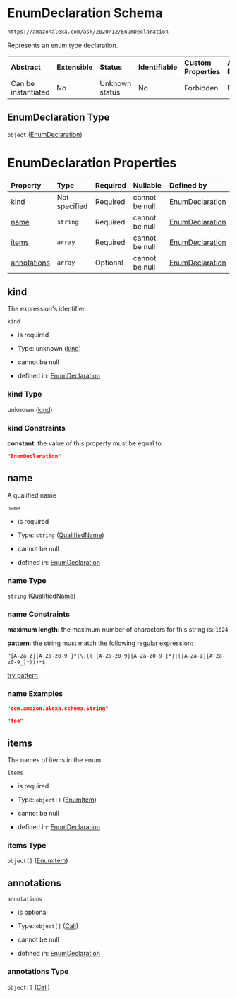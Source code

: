 # EnumDeclaration Schema

```txt
https://amazonalexa.com/ask/2020/12/EnumDeclaration
```

Represents an enum type declaration.

| Abstract            | Extensible | Status         | Identifiable | Custom Properties | Additional Properties | Access Restrictions | Defined In                                                                        |
| :------------------ | :--------- | :------------- | :----------- | :---------------- | :-------------------- | :------------------ | :-------------------------------------------------------------------------------- |
| Can be instantiated | No         | Unknown status | No           | Forbidden         | Forbidden             | none                | [EnumDeclaration.json](../../schemas/EnumDeclaration.json "open original schema") |

## EnumDeclaration Type

`object` ([EnumDeclaration](enumdeclaration.md))

# EnumDeclaration Properties

| Property                    | Type          | Required | Nullable       | Defined by                                                                                                                                 |
| :-------------------------- | :------------ | :------- | :------------- | :----------------------------------------------------------------------------------------------------------------------------------------- |
| [kind](#kind)               | Not specified | Required | cannot be null | [EnumDeclaration](enumdeclaration-properties-kind.md "https://amazonalexa.com/ask/2020/12/EnumDeclaration#/properties/kind")               |
| [name](#name)               | `string`      | Required | cannot be null | [EnumDeclaration](actiondeclaration-properties-qualifiedname.md "https://amazonalexa.com/ask/2020/12/QualifiedName#/properties/name")      |
| [items](#items)             | `array`       | Required | cannot be null | [EnumDeclaration](enumdeclaration-properties-items.md "https://amazonalexa.com/ask/2020/12/EnumDeclaration#/properties/items")             |
| [annotations](#annotations) | `array`       | Optional | cannot be null | [EnumDeclaration](enumdeclaration-properties-annotations.md "https://amazonalexa.com/ask/2020/12/EnumDeclaration#/properties/annotations") |

## kind

The expression's identifier.

`kind`

*   is required

*   Type: unknown ([kind](enumdeclaration-properties-kind.md))

*   cannot be null

*   defined in: [EnumDeclaration](enumdeclaration-properties-kind.md "https://amazonalexa.com/ask/2020/12/EnumDeclaration#/properties/kind")

### kind Type

unknown ([kind](enumdeclaration-properties-kind.md))

### kind Constraints

**constant**: the value of this property must be equal to:

```json
"EnumDeclaration"
```

## name

A qualified name

`name`

*   is required

*   Type: `string` ([QualifiedName](actiondeclaration-properties-qualifiedname.md))

*   cannot be null

*   defined in: [EnumDeclaration](actiondeclaration-properties-qualifiedname.md "https://amazonalexa.com/ask/2020/12/QualifiedName#/properties/name")

### name Type

`string` ([QualifiedName](actiondeclaration-properties-qualifiedname.md))

### name Constraints

**maximum length**: the maximum number of characters for this string is: `1024`

**pattern**: the string must match the following regular expression:&#x20;

```regexp
^[A-Za-z][A-Za-z0-9_]*(\.((_[A-Za-z0-9][A-Za-z0-9_]*)|([A-Za-z][A-Za-z0-9_]*)))*$
```

[try pattern](https://regexr.com/?expression=%5E%5BA-Za-z%5D%5BA-Za-z0-9_%5D*\(%5C.\(\(_%5BA-Za-z0-9%5D%5BA-Za-z0-9_%5D*\)%7C\(%5BA-Za-z%5D%5BA-Za-z0-9_%5D*\)\)\)*%24 "try regular expression with regexr.com")

### name Examples

```json
"com.amazon.alexa.schema.String"
```

```json
"foo"
```

## items

The names of items in the enum.

`items`

*   is required

*   Type: `object[]` ([EnumItem](enumdeclaration-properties-items-enumitem.md))

*   cannot be null

*   defined in: [EnumDeclaration](enumdeclaration-properties-items.md "https://amazonalexa.com/ask/2020/12/EnumDeclaration#/properties/items")

### items Type

`object[]` ([EnumItem](enumdeclaration-properties-items-enumitem.md))

## annotations



`annotations`

*   is optional

*   Type: `object[]` ([Call](actiondeclaration-properties-annotations-call.md))

*   cannot be null

*   defined in: [EnumDeclaration](enumdeclaration-properties-annotations.md "https://amazonalexa.com/ask/2020/12/EnumDeclaration#/properties/annotations")

### annotations Type

`object[]` ([Call](actiondeclaration-properties-annotations-call.md))
